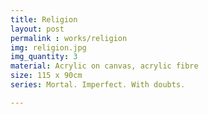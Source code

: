 ```yaml
---
title: Religion
layout: post
permalink : works/religion
img: religion.jpg
img_quantity: 3
material: Acrylic on canvas, acrylic fibre
size: 115 x 90cm
series: Mortal. Imperfect. With doubts.

---
```

